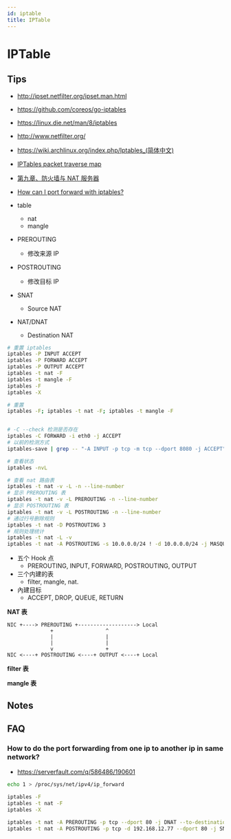 ```yaml
---
id: iptable
title: IPTable
---
```


# IPTable

## Tips
* http://ipset.netfilter.org/ipset.man.html
* https://github.com/coreos/go-iptables
* https://linux.die.net/man/8/iptables
* http://www.netfilter.org/
* https://wiki.archlinux.org/index.php/Iptables_(简体中文)
* [IPTables packet traverse map](http://www.adminsehow.com/2011/09/iptables-packet-traverse-map/)
* [第九章、防火墙与 NAT 服务器](http://cn.linux.vbird.org/linux_server/0250simple_firewall.php)
* [How can I port forward with iptables?](https://serverfault.com/questions/140622)

* table
  * nat
  * mangle
* PREROUTING
  * 修改来源 IP
* POSTROUTING
  * 修改目标 IP
* SNAT
  * Source NAT
* NAT/DNAT
  * Destination NAT


```bash
# 重置 iptables
iptables -P INPUT ACCEPT
iptables -P FORWARD ACCEPT
iptables -P OUTPUT ACCEPT
iptables -t nat -F
iptables -t mangle -F
iptables -F
iptables -X

# 重置
iptables -F; iptables -t nat -F; iptables -t mangle -F


# -C --check 检测是否存在
iptables -C FORWARD -i eth0 -j ACCEPT 
# 以前的检测方式
iptables-save | grep -- "-A INPUT -p tcp -m tcp --dport 8080 -j ACCEPT"

# 查看状态
iptables -nvL

# 查看 nat 路由表
iptables -t nat -v -L -n --line-number
# 显示 PREROUTING 表
iptables -t nat -v -L PREROUTING -n --line-number
# 显示 POSTROUTING 表
iptables -t nat -v -L POSTROUTING -n --line-number
# 通过行号删除规则
iptables -t nat -D POSTROUTING 3
# 规则处理统计
iptables -t nat -L -v
iptables -t nat -A POSTROUTING -s 10.0.0.0/24 ! -d 10.0.0.0/24 -j MASQUERADE

```


* 五个 Hook 点
  * PREROUTING, INPUT, FORWARD, POSTROUTING, OUTPUT
* 三个内建的表
  * filter, mangle, nat.
* 內建目标
  * ACCEPT, DROP, QUEUE, RETURN

__NAT 表__
```
NIC +----> PREROUTING +-------------------> Local
              +                 ^
              |                 |
              |                 |
              v                 +
NIC <----+ POSTROUTING <----+ OUTPUT <----+ Local
```

__filter 表__

__mangle 表__


## Notes

## FAQ

### How to do the port forwarding from one ip to another ip in same network?
* https://serverfault.com/q/586486/190601


```bash
echo 1 > /proc/sys/net/ipv4/ip_forward

iptables -F
iptables -t nat -F
iptables -X

iptables -t nat -A PREROUTING -p tcp --dport 80 -j DNAT --to-destination 192.168.12.77:80
iptables -t nat -A POSTROUTING -p tcp -d 192.168.12.77 --dport 80 -j SNAT --to-source 192.168.12.87
```
